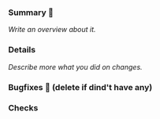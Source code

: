 ### Summary :memo:
_Write an overview about it._



### Details
_Describe more what you did on changes._



### Bugfixes :bug: (delete if dind't have any)



### Checks

